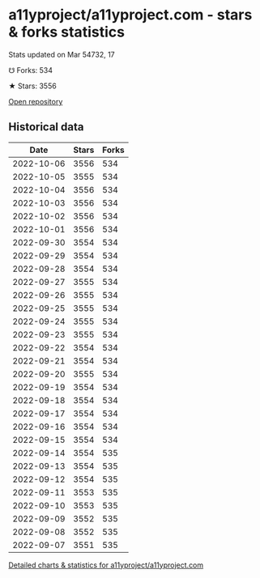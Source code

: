# a11yproject/a11yproject.com - stars & forks statistics

Stats updated on Mar 54732, 17

☋ Forks: 534

★ Stars: 3556

[Open repository](https://github.com/a11yproject/a11yproject.com)

## Historical data
| Date | Stars | Forks |
|------|-------|-------|
| 2022-10-06 | 3556 | 534 | 
| 2022-10-05 | 3555 | 534 | 
| 2022-10-04 | 3556 | 534 | 
| 2022-10-03 | 3556 | 534 | 
| 2022-10-02 | 3556 | 534 | 
| 2022-10-01 | 3556 | 534 | 
| 2022-09-30 | 3554 | 534 | 
| 2022-09-29 | 3554 | 534 | 
| 2022-09-28 | 3554 | 534 | 
| 2022-09-27 | 3555 | 534 | 
| 2022-09-26 | 3555 | 534 | 
| 2022-09-25 | 3555 | 534 | 
| 2022-09-24 | 3555 | 534 | 
| 2022-09-23 | 3555 | 534 | 
| 2022-09-22 | 3554 | 534 | 
| 2022-09-21 | 3554 | 534 | 
| 2022-09-20 | 3555 | 534 | 
| 2022-09-19 | 3554 | 534 | 
| 2022-09-18 | 3554 | 534 | 
| 2022-09-17 | 3554 | 534 | 
| 2022-09-16 | 3554 | 534 | 
| 2022-09-15 | 3554 | 534 | 
| 2022-09-14 | 3554 | 535 | 
| 2022-09-13 | 3554 | 535 | 
| 2022-09-12 | 3554 | 535 | 
| 2022-09-11 | 3553 | 535 | 
| 2022-09-10 | 3553 | 535 | 
| 2022-09-09 | 3552 | 535 | 
| 2022-09-08 | 3552 | 535 | 
| 2022-09-07 | 3551 | 535 | 


[Detailed charts & statistics for a11yproject/a11yproject.com](https://reviewgithub.com/rep/a11yproject/a11yproject.com)
